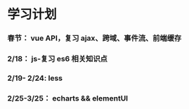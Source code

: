 # 学习计划

### 春节： vue API，复习 ajax、跨域、事件流、前端缓存

### 2/18： js-复习 es6 相关知识点

### 2/19- 2/24:  less

### 2/25-3/25： echarts && elementUI